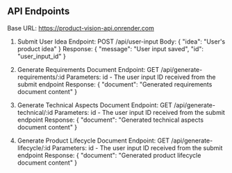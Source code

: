 ## API Endpoints

Base URL: https://product-vision-api.onrender.com

1. Submit User Idea
   Endpoint: POST /api/user-input
   Body: { "idea": "User's product idea" }
   Response: { "message": "User input saved", "id": "user_input_id" }

2. Generate Requirements Document
   Endpoint: GET /api/generate-requirements/:id
   Parameters: id - The user input ID received from the submit endpoint
   Response: { "document": "Generated requirements document content" }

3. Generate Technical Aspects Document
   Endpoint: GET /api/generate-technical/:id
   Parameters: id - The user input ID received from the submit endpoint
   Response: { "document": "Generated technical aspects document content" }

4. Generate Product Lifecycle Document
   Endpoint: GET /api/generate-lifecycle/:id
   Parameters: id - The user input ID received from the submit endpoint
   Response: { "document": "Generated product lifecycle document content" }

